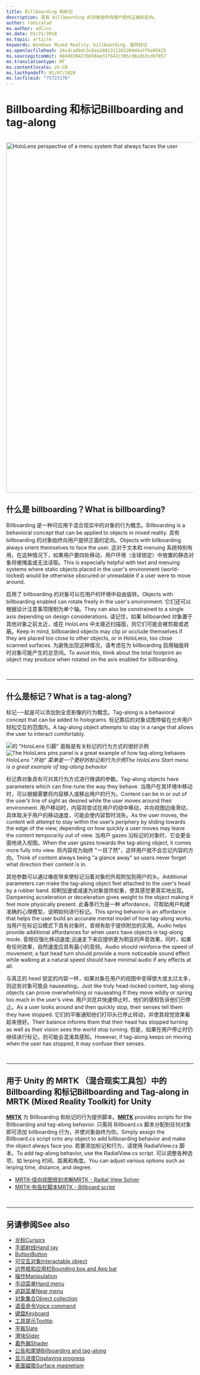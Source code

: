 ```yaml
---
title: Billboarding 和标记
description: 具有 billboarding 的对象始终向用户提供正面的定向。
author: radicalad
ms.author: adlinv
ms.date: 03/21/2018
ms.topic: article
keywords: Windows Mixed Reality，billboarding，连同标记
ms.openlocfilehash: 24c4ca8bdc3c6ea1081311102204d4a7f5a95425
ms.sourcegitcommit: 6844930427b658ae31f642c395cd8a3b3cdbf857
ms.translationtype: MT
ms.contentlocale: zh-CN
ms.lasthandoff: 01/07/2020
ms.locfileid: "75723176"
---
```

# <a name="billboarding-and-tag-along"></a><span data-ttu-id="23dcc-104">Billboarding 和标记</span><span class="sxs-lookup"><span data-stu-id="23dcc-104">Billboarding and tag-along</span></span>

<br>

<img src="images/UX/MRTK_TagAlong.gif" alt="HoloLens perspective of a menu system that always faces the user" width="940px">
<br>

## <a name="what-is-billboarding"></a><span data-ttu-id="23dcc-105">什么是 billboarding？</span><span class="sxs-lookup"><span data-stu-id="23dcc-105">What is billboarding?</span></span>

<span data-ttu-id="23dcc-106">Billboarding 是一种可应用于混合现实中的对象的行为概念。</span><span class="sxs-lookup"><span data-stu-id="23dcc-106">Billboarding is a behavioral concept that can be applied to objects in mixed reality.</span></span> <span data-ttu-id="23dcc-107">具有 billboarding 的对象始终向用户提供正面的定向。</span><span class="sxs-lookup"><span data-stu-id="23dcc-107">Objects with billboarding always orient themselves to face the user.</span></span> <span data-ttu-id="23dcc-108">这对于文本和 menuing 系统特别有用，在这种情况下，如果用户要四处移动，用户环境（全球锁定）中放置的静态对象将被掩盖或无法读取。</span><span class="sxs-lookup"><span data-stu-id="23dcc-108">This is especially helpful with text and menuing systems where static objects placed in the user's environment (world-locked) would be otherwise obscured or unreadable if a user were to move around.</span></span>

<span data-ttu-id="23dcc-109">启用了 billboarding 的对象可以在用户的环境中自由旋转。</span><span class="sxs-lookup"><span data-stu-id="23dcc-109">Objects with billboarding enabled can rotate freely in the user's environment.</span></span> <span data-ttu-id="23dcc-110">它们还可以根据设计注意事项限制为单个轴。</span><span class="sxs-lookup"><span data-stu-id="23dcc-110">They can also be constrained to a single axis depending on design considerations.</span></span> <span data-ttu-id="23dcc-111">请记住，如果 billboarded 对象置于其他对象之前太近，或在 HoloLens 中太接近扫描面，则它们可能会被剪裁或遮蔽。</span><span class="sxs-lookup"><span data-stu-id="23dcc-111">Keep in mind, billboarded objects may clip or occlude themselves if they are placed too close to other objects, or in HoloLens, too close scanned surfaces.</span></span> <span data-ttu-id="23dcc-112">为避免出现这种情况，请考虑在为 billboarding 启用轴旋转时对象可能产生的总空间。</span><span class="sxs-lookup"><span data-stu-id="23dcc-112">To avoid this, think about the total footprint an object may produce when rotated on the axis enabled for billboarding.</span></span>

<br>

---
## <a name="what-is-a-tag-along"></a><span data-ttu-id="23dcc-113">什么是标记？</span><span class="sxs-lookup"><span data-stu-id="23dcc-113">What is a tag-along?</span></span>

<span data-ttu-id="23dcc-114">标记-一起是可以添加到全息影像的行为概念。</span><span class="sxs-lookup"><span data-stu-id="23dcc-114">Tag-along is a behavioral concept that can be added to holograms.</span></span> <span data-ttu-id="23dcc-115">标记靠后的对象试图停留在允许用户轻松交互的范围内。</span><span class="sxs-lookup"><span data-stu-id="23dcc-115">A tag-along object attempts to stay in a range that allows the user to interact comfortably.</span></span>

<span data-ttu-id="23dcc-116">![的 "HoloLens 引脚" 面板是有关标记的行为方式的很好示例](images/tagalong-1000px.jpg)</span><span class="sxs-lookup"><span data-stu-id="23dcc-116">![The HoloLens pins panel is a great example of how tag-along behaves](images/tagalong-1000px.jpg)</span></span><br>
<span data-ttu-id="23dcc-117">*HoloLens "开始" 菜单是一个更好的标记和行为示例*</span><span class="sxs-lookup"><span data-stu-id="23dcc-117">*The HoloLens Start menu is a great example of tag-along behavior*</span></span>

<span data-ttu-id="23dcc-118">标记靠对象具有可对其行为方式进行微调的参数。</span><span class="sxs-lookup"><span data-stu-id="23dcc-118">Tag-along objects have parameters which can fine-tune the way they behave.</span></span> <span data-ttu-id="23dcc-119">当用户在其环境中移动时，可以根据需要将内容移入或移出用户的行为。</span><span class="sxs-lookup"><span data-stu-id="23dcc-119">Content can be in or out of the user’s line of sight as desired while the user moves around their environment.</span></span> <span data-ttu-id="23dcc-120">用户移动时，内容将尝试在用户的绕中移动，并向视图边缘滑动，具体取决于用户的移动速度，可能会使内容暂时消失。</span><span class="sxs-lookup"><span data-stu-id="23dcc-120">As the user moves, the content will attempt to stay within the user’s periphery by sliding towards the edge of the view, depending on how quickly a user moves may leave the content temporarily out of view.</span></span> <span data-ttu-id="23dcc-121">当用户 gazes 沿标记的对象时，它会更全面地进入视图。</span><span class="sxs-lookup"><span data-stu-id="23dcc-121">When the user gazes towards the tag-along object, it comes more fully into view.</span></span> <span data-ttu-id="23dcc-122">将内容视为始终 "一目了然"，这样用户就不会忘记内容的方向。</span><span class="sxs-lookup"><span data-stu-id="23dcc-122">Think of content always being "a glance away" so users never forget what direction their content is in.</span></span>

<span data-ttu-id="23dcc-123">其他参数可以通过橡皮带来使标记沿着对象的外观附加到用户的头。</span><span class="sxs-lookup"><span data-stu-id="23dcc-123">Additional parameters can make the tag-along object feel attached to the user's head by a rubber band.</span></span> <span data-ttu-id="23dcc-124">抑制加速或减速为对象提供权重，使其感觉更真实地出现。</span><span class="sxs-lookup"><span data-stu-id="23dcc-124">Dampening acceleration or deceleration gives weight to the object making it feel more physically present.</span></span> <span data-ttu-id="23dcc-125">此春季行为是一种 affordance，可帮助用户构建准确的心理模型，说明如何进行标记。</span><span class="sxs-lookup"><span data-stu-id="23dcc-125">This spring behavior is an affordance that helps the user build an accurate mental model of how tag-along works.</span></span> <span data-ttu-id="23dcc-126">当用户在标记沿模式下具有对象时，音频有助于提供附加的实用。</span><span class="sxs-lookup"><span data-stu-id="23dcc-126">Audio helps provide additional affordances for when users have objects in tag-along mode.</span></span> <span data-ttu-id="23dcc-127">音频应强化移动速度;迅速走下来应提供更为明显的声音效果，同时，如果有任何效果，自然速度应具有最小的音频。</span><span class="sxs-lookup"><span data-stu-id="23dcc-127">Audio should reinforce the speed of movement; a fast head turn should provide a more noticeable sound effect while walking at a natural speed should have minimal audio if any effects at all.</span></span>

<span data-ttu-id="23dcc-128">与真正的 head 锁定的内容一样，如果对象在用户的视图中变得很大或太过太多，则这些对象可能会 nauseating。</span><span class="sxs-lookup"><span data-stu-id="23dcc-128">Just like truly head-locked content, tag-along objects can prove overwhelming or nauseating if they move wildly or spring too much in the user’s view.</span></span> <span data-ttu-id="23dcc-129">用户浏览并快速停止时，他们的感知告诉他们已停止。</span><span class="sxs-lookup"><span data-stu-id="23dcc-129">As a user looks around and then quickly stop, their senses tell them they have stopped.</span></span> <span data-ttu-id="23dcc-130">它们的平衡通知他们打印头已停止转动，并使其视觉效果看起来很好。</span><span class="sxs-lookup"><span data-stu-id="23dcc-130">Their balance informs them that their head has stopped turning as well as their vision sees the world stop turning.</span></span> <span data-ttu-id="23dcc-131">但是，如果在用户停止时仍继续进行标记，则可能会混淆其感知。</span><span class="sxs-lookup"><span data-stu-id="23dcc-131">However, if tag-along keeps on moving when the user has stopped, it may confuse their senses.</span></span>

<br>

---

## <a name="billboarding-and-tag-along-in-mrtk-mixed-reality-toolkit-for-unity"></a><span data-ttu-id="23dcc-132">用于 Unity 的 MRTK （混合现实工具包）中的 Billboarding 和标记</span><span class="sxs-lookup"><span data-stu-id="23dcc-132">Billboarding and Tag-along in MRTK (Mixed Reality Toolkit) for Unity</span></span>
<span data-ttu-id="23dcc-133">**[MRTK](https://github.com/Microsoft/MixedRealityToolkit-Unity)** 为 Billboarding 和标记的行为提供脚本。</span><span class="sxs-lookup"><span data-stu-id="23dcc-133">**[MRTK](https://github.com/Microsoft/MixedRealityToolkit-Unity)** provides scripts for the Billboarding and tag-along behavior.</span></span> <span data-ttu-id="23dcc-134">只需将 Billboard.cs 脚本分配到任何对象即可添加 billboarding 行为，并使对象始终为你。</span><span class="sxs-lookup"><span data-stu-id="23dcc-134">Simply assign the Billboard.cs script onto any object to add billboarding behavior and make the object always face you.</span></span> <span data-ttu-id="23dcc-135">若要添加标记和行为，请使用 RadialView.cs 脚本。</span><span class="sxs-lookup"><span data-stu-id="23dcc-135">To add tag-along behavior, use the RadialView.cs script.</span></span> <span data-ttu-id="23dcc-136">可以调整各种选项，如 lerping 时间、距离和角度。</span><span class="sxs-lookup"><span data-stu-id="23dcc-136">You can adjust various options such as lerping time, distance, and degree.</span></span>

* [<span data-ttu-id="23dcc-137">MRTK-径向视图规划求解</span><span class="sxs-lookup"><span data-stu-id="23dcc-137">MRTK - Radial View Solver</span></span>](https://microsoft.github.io/MixedRealityToolkit-Unity/Documentation/README_Solver.html#radialview)
* [<span data-ttu-id="23dcc-138">MRTK-布告栏脚本</span><span class="sxs-lookup"><span data-stu-id="23dcc-138">MRTK - Billboard script</span></span>](https://github.com/microsoft/MixedRealityToolkit-Unity/blob/mrtk_release/Assets/MixedRealityToolkit.SDK/Features/UX/Scripts/Utilities/Billboard.cs)


<br>

---

## <a name="see-also"></a><span data-ttu-id="23dcc-139">另请参阅</span><span class="sxs-lookup"><span data-stu-id="23dcc-139">See also</span></span>

* [<span data-ttu-id="23dcc-140">光标</span><span class="sxs-lookup"><span data-stu-id="23dcc-140">Cursors</span></span>](cursors.md)
* [<span data-ttu-id="23dcc-141">手部射线</span><span class="sxs-lookup"><span data-stu-id="23dcc-141">Hand ray</span></span>](point-and-commit.md)
* [<span data-ttu-id="23dcc-142">Button</span><span class="sxs-lookup"><span data-stu-id="23dcc-142">Button</span></span>](button.md)
* [<span data-ttu-id="23dcc-143">可交互对象</span><span class="sxs-lookup"><span data-stu-id="23dcc-143">Interactable object</span></span>](interactable-object.md)
* [<span data-ttu-id="23dcc-144">边界框和应用栏</span><span class="sxs-lookup"><span data-stu-id="23dcc-144">Bounding box and App bar</span></span>](app-bar-and-bounding-box.md)
* [<span data-ttu-id="23dcc-145">操作</span><span class="sxs-lookup"><span data-stu-id="23dcc-145">Manipulation</span></span>](direct-manipulation.md)
* [<span data-ttu-id="23dcc-146">手动菜单</span><span class="sxs-lookup"><span data-stu-id="23dcc-146">Hand menu</span></span>](hand-menu.md)
* [<span data-ttu-id="23dcc-147">追踪菜单</span><span class="sxs-lookup"><span data-stu-id="23dcc-147">Near menu</span></span>](near-menu.md)
* [<span data-ttu-id="23dcc-148">对象集合</span><span class="sxs-lookup"><span data-stu-id="23dcc-148">Object collection</span></span>](object-collection.md)
* [<span data-ttu-id="23dcc-149">语音命令</span><span class="sxs-lookup"><span data-stu-id="23dcc-149">Voice command</span></span>](voice-input.md)
* [<span data-ttu-id="23dcc-150">键盘</span><span class="sxs-lookup"><span data-stu-id="23dcc-150">Keyboard</span></span>](keyboard.md)
* [<span data-ttu-id="23dcc-151">工具提示</span><span class="sxs-lookup"><span data-stu-id="23dcc-151">Tooltip</span></span>](tooltip.md)
* [<span data-ttu-id="23dcc-152">平板</span><span class="sxs-lookup"><span data-stu-id="23dcc-152">Slate</span></span>](slate.md)
* [<span data-ttu-id="23dcc-153">滑块</span><span class="sxs-lookup"><span data-stu-id="23dcc-153">Slider</span></span>](slider.md)
* [<span data-ttu-id="23dcc-154">着色器</span><span class="sxs-lookup"><span data-stu-id="23dcc-154">Shader</span></span>](shader.md)
* [<span data-ttu-id="23dcc-155">公告和尾随</span><span class="sxs-lookup"><span data-stu-id="23dcc-155">Billboarding and tag-along</span></span>](billboarding-and-tag-along.md)
* [<span data-ttu-id="23dcc-156">显示进度</span><span class="sxs-lookup"><span data-stu-id="23dcc-156">Displaying progress</span></span>](progress.md)
* [<span data-ttu-id="23dcc-157">表面磁吸</span><span class="sxs-lookup"><span data-stu-id="23dcc-157">Surface magnetism</span></span>](surface-magnetism.md)
